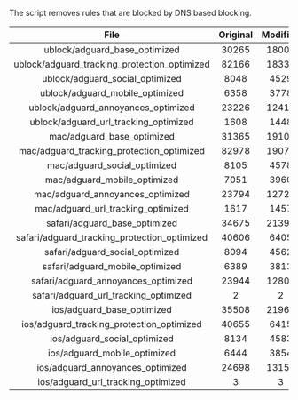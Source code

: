 The script removes rules that are blocked by DNS based blocking.


| File | Original | Modified |
|:----:|:-----:|:-----:|
| ublock/adguard_base_optimized | 30265 | 18007 |
| ublock/adguard_tracking_protection_optimized | 82166 | 18336 |
| ublock/adguard_social_optimized | 8048 | 4529 |
| ublock/adguard_mobile_optimized | 6358 | 3778 |
| ublock/adguard_annoyances_optimized | 23226 | 12412 |
| ublock/adguard_url_tracking_optimized | 1608 | 1448 |
| mac/adguard_base_optimized | 31365 | 19108 |
| mac/adguard_tracking_protection_optimized | 82978 | 19079 |
| mac/adguard_social_optimized | 8105 | 4578 |
| mac/adguard_mobile_optimized | 7051 | 3960 |
| mac/adguard_annoyances_optimized | 23794 | 12729 |
| mac/adguard_url_tracking_optimized | 1617 | 1457 |
| safari/adguard_base_optimized | 34675 | 21394 |
| safari/adguard_tracking_protection_optimized | 40606 | 6405 |
| safari/adguard_social_optimized | 8094 | 4562 |
| safari/adguard_mobile_optimized | 6389 | 3813 |
| safari/adguard_annoyances_optimized | 23944 | 12802 |
| safari/adguard_url_tracking_optimized | 2 | 2 |
| ios/adguard_base_optimized | 35508 | 21966 |
| ios/adguard_tracking_protection_optimized | 40655 | 6415 |
| ios/adguard_social_optimized | 8134 | 4583 |
| ios/adguard_mobile_optimized | 6444 | 3854 |
| ios/adguard_annoyances_optimized | 24698 | 13156 |
| ios/adguard_url_tracking_optimized | 3 | 3 |